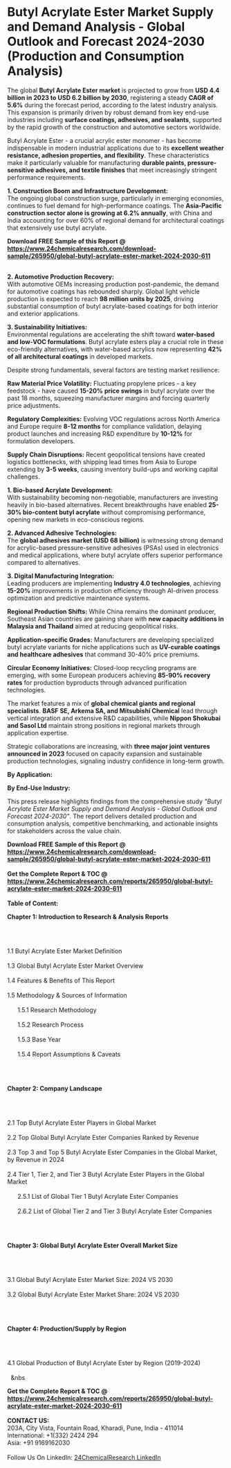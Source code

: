 <h1>Butyl Acrylate Ester Market Supply and Demand Analysis - Global Outlook and Forecast 2024-2030 (Production and Consumption Analysis)</h1><p>The global <strong>Butyl Acrylate Ester market</strong> is projected to grow from <strong>USD 4.4 billion in 2023 to USD 6.2 billion by 2030</strong>, registering a steady <strong>CAGR of 5.6%</strong> during the forecast period, according to the latest industry analysis. This expansion is primarily driven by robust demand from key end-use industries including <strong>surface coatings, adhesives, and sealants</strong>, supported by the rapid growth of the construction and automotive sectors worldwide.</p><p>Butyl Acrylate Ester - a crucial acrylic ester monomer - has become indispensable in modern industrial applications due to its <strong>excellent weather resistance, adhesion properties, and flexibility</strong>. These characteristics make it particularly valuable for manufacturing <strong>durable paints, pressure-sensitive adhesives, and textile finishes</strong> that meet increasingly stringent performance requirements.</p><p><strong>1. Construction Boom and Infrastructure Development:</strong><br>
The ongoing global construction surge, particularly in emerging economies, continues to fuel demand for high-performance coatings. The <strong>Asia-Pacific construction sector alone is growing at 6.2% annually</strong>, with China and India accounting for over 60% of regional demand for architectural coatings that extensively use butyl acrylate.</p><div><b>Download FREE Sample of this Report @ 
            <a href="https://www.24chemicalresearch.com/download-sample/265950/global-butyl-acrylate-ester-market-2024-2030-611">
            https://www.24chemicalresearch.com/download-sample/265950/global-butyl-acrylate-ester-market-2024-2030-611</a></b></div><br><p><strong>2. Automotive Production Recovery:</strong><br>
With automotive OEMs increasing production post-pandemic, the demand for automotive coatings has rebounded sharply. Global light vehicle production is expected to reach <strong>98 million units by 2025</strong>, driving substantial consumption of butyl acrylate-based coatings for both interior and exterior applications.</p><p><strong>3. Sustainability Initiatives:</strong><br>
Environmental regulations are accelerating the shift toward <strong>water-based and low-VOC formulations</strong>. Butyl acrylate esters play a crucial role in these eco-friendly alternatives, with water-based acrylics now representing <strong>42% of all architectural coatings</strong> in developed markets.</p><p>Despite strong fundamentals, several factors are testing market resilience:</p><p><strong>Raw Material Price Volatility:</strong> Fluctuating propylene prices - a key feedstock - have caused <strong>15-20% price swings</strong> in butyl acrylate over the past 18 months, squeezing manufacturer margins and forcing quarterly price adjustments.</p><p><strong>Regulatory Complexities:</strong> Evolving VOC regulations across North America and Europe require <strong>8-12 months</strong> for compliance validation, delaying product launches and increasing R&amp;D expenditure by <strong>10-12%</strong> for formulation developers.</p><p><strong>Supply Chain Disruptions:</strong> Recent geopolitical tensions have created logistics bottlenecks, with shipping lead times from Asia to Europe extending by <strong>3-5 weeks</strong>, causing inventory build-ups and working capital challenges.</p><p><strong>1. Bio-based Acrylate Development:</strong><br>
With sustainability becoming non-negotiable, manufacturers are investing heavily in bio-based alternatives. Recent breakthroughs have enabled <strong>25-30% bio-content butyl acrylate</strong> without compromising performance, opening new markets in eco-conscious regions.</p><p><strong>2. Advanced Adhesive Technologies:</strong><br>
The <strong>global adhesives market (USD 68 billion)</strong> is witnessing strong demand for acrylic-based pressure-sensitive adhesives (PSAs) used in electronics and medical applications, where butyl acrylate offers superior performance compared to alternatives.</p><p><strong>3. Digital Manufacturing Integration:</strong><br>
Leading producers are implementing <strong>Industry 4.0 technologies</strong>, achieving <strong>15-20%</strong> improvements in production efficiency through AI-driven process optimization and predictive maintenance systems.</p><p><strong>Regional Production Shifts:</strong> While China remains the dominant producer, Southeast Asian countries are gaining share with <strong>new capacity additions in Malaysia and Thailand</strong> aimed at reducing geopolitical risks.</p><p><strong>Application-specific Grades:</strong> Manufacturers are developing specialized butyl acrylate variants for niche applications such as <strong>UV-curable coatings and healthcare adhesives</strong> that command 30-40% price premiums.</p><p><strong>Circular Economy Initiatives:</strong> Closed-loop recycling programs are emerging, with some European producers achieving <strong>85-90% recovery rates</strong> for production byproducts through advanced purification technologies.</p><p>The market features a mix of <strong>global chemical giants and regional specialists</strong>. <strong>BASF SE, Arkema SA, and Mitsubishi Chemical</strong> lead through vertical integration and extensive R&amp;D capabilities, while <strong>Nippon Shokubai and Sasol Ltd</strong> maintain strong positions in regional markets through application expertise.</p><p>Strategic collaborations are increasing, with <strong>three major joint ventures announced in 2023</strong> focused on capacity expansion and sustainable production technologies, signaling industry confidence in long-term growth.</p><p><strong>By Application:</strong></p><p><strong>By End-Use Industry:</strong></p><p>This press release highlights findings from the comprehensive study <em>"Butyl Acrylate Ester Market Supply and Demand Analysis - Global Outlook and Forecast 2024-2030"</em>. The report delivers detailed production and consumption analysis, competitive benchmarking, and actionable insights for stakeholders across the value chain.</p><div><b>Download FREE Sample of this Report @ 
            <a href="https://www.24chemicalresearch.com/download-sample/265950/global-butyl-acrylate-ester-market-2024-2030-611">
            https://www.24chemicalresearch.com/download-sample/265950/global-butyl-acrylate-ester-market-2024-2030-611</a></b></div><br><div><b>Get the Complete Report & TOC @ 
            <a href="https://www.24chemicalresearch.com/reports/265950/global-butyl-acrylate-ester-market-2024-2030-611">
            https://www.24chemicalresearch.com/reports/265950/global-butyl-acrylate-ester-market-2024-2030-611</a></b></div><br>
            <b>Table of Content:</b><p><p><strong>Chapter 1: Introduction to Research &amp; Analysis Reports</strong></p><br />
<br />
<p>1.1 Butyl Acrylate Ester  Market Definition<br /><br />
1.3 Global Butyl Acrylate Ester  Market Overview<br /><br />
1.4 Features &amp; Benefits of This Report<br /><br />
1.5 Methodology &amp; Sources of Information<br /><br />
&nbsp;&nbsp;&nbsp;&nbsp;&nbsp; 1.5.1 Research Methodology<br /><br />
&nbsp;&nbsp;&nbsp;&nbsp;&nbsp; 1.5.2 Research Process<br /><br />
&nbsp;&nbsp;&nbsp;&nbsp;&nbsp; 1.5.3 Base Year<br /><br />
&nbsp;&nbsp;&nbsp;&nbsp;&nbsp; 1.5.4 Report Assumptions &amp; Caveats</p><br />
<br />
<p><strong>Chapter 2: Company Landscape</strong></p><br />
<br />
<p>2.1 Top Butyl Acrylate Ester  Players in Global Market<br /><br />
2.2 Top Global Butyl Acrylate Ester  Companies Ranked by Revenue<br /><br />
2.3 Top 3 and Top 5 Butyl Acrylate Ester  Companies in the Global Market, by Revenue in 2024<br /><br />
2.4 Tier 1, Tier 2, and Tier 3 Butyl Acrylate Ester  Players in the Global Market<br /><br />
&nbsp;&nbsp;&nbsp;&nbsp;&nbsp; 2.5.1 List of Global Tier 1 Butyl Acrylate Ester  Companies<br /><br />
&nbsp;&nbsp;&nbsp;&nbsp;&nbsp; 2.6.2 List of Global Tier 2 and Tier 3 Butyl Acrylate Ester  Companies</p><br />
<br />
<p><strong>Chapter 3: Global Butyl Acrylate Ester  Overall Market Size</strong></p><br />
<br />
<p>3.1 Global Butyl Acrylate Ester  Market Size: 2024 VS 2030<br /><br />
3.2 Global Butyl Acrylate Ester  Market Share: 2024 VS 2030</p><br />
<br />
<p><strong>Chapter 4: Production/Supply by Region</strong></p><br />
<br />
<p>4.1 Global Production of Butyl Acrylate Ester  by Region (2019-2024)<br /><br />
&nbsp;&nbsp;&nbs</p><div><b>Get the Complete Report & TOC @ 
            <a href="https://www.24chemicalresearch.com/reports/265950/global-butyl-acrylate-ester-market-2024-2030-611">
            https://www.24chemicalresearch.com/reports/265950/global-butyl-acrylate-ester-market-2024-2030-611</a></b></div><br><b>CONTACT US:</b><br>
            203A, City Vista, Fountain Road, Kharadi, Pune, India - 411014<br>
            International: +1(332) 2424 294<br>
            Asia: +91 9169162030 <br><br>
            Follow Us On LinkedIn: <a href="https://www.linkedin.com/company/24chemicalresearch/">24ChemicalResearch LinkedIn</a>